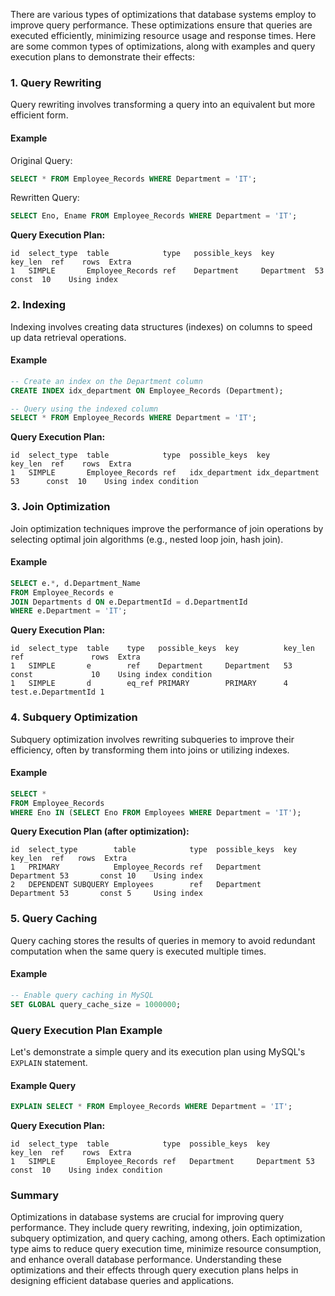 There are various types of optimizations that database systems employ to improve query performance. These optimizations ensure that queries are executed efficiently, minimizing resource usage and response times. Here are some common types of optimizations, along with examples and query execution plans to demonstrate their effects:

### 1. Query Rewriting

Query rewriting involves transforming a query into an equivalent but more efficient form.

#### Example

Original Query:
```sql
SELECT * FROM Employee_Records WHERE Department = 'IT';
```

Rewritten Query:
```sql
SELECT Eno, Ename FROM Employee_Records WHERE Department = 'IT';
```

**Query Execution Plan:**
```plaintext
id  select_type  table            type   possible_keys  key       key_len  ref    rows  Extra
1   SIMPLE       Employee_Records ref    Department     Department  53     const  10    Using index
```

### 2. Indexing

Indexing involves creating data structures (indexes) on columns to speed up data retrieval operations.

#### Example

```sql
-- Create an index on the Department column
CREATE INDEX idx_department ON Employee_Records (Department);

-- Query using the indexed column
SELECT * FROM Employee_Records WHERE Department = 'IT';
```

**Query Execution Plan:**
```plaintext
id  select_type  table            type  possible_keys  key            key_len  ref    rows  Extra
1   SIMPLE       Employee_Records ref   idx_department idx_department 53      const  10    Using index condition
```

### 3. Join Optimization

Join optimization techniques improve the performance of join operations by selecting optimal join algorithms (e.g., nested loop join, hash join).

#### Example

```sql
SELECT e.*, d.Department_Name
FROM Employee_Records e
JOIN Departments d ON e.DepartmentId = d.DepartmentId
WHERE e.Department = 'IT';
```

**Query Execution Plan:**
```plaintext
id  select_type  table    type   possible_keys  key          key_len  ref               rows  Extra
1   SIMPLE       e        ref    Department     Department   53       const             10    Using index condition
1   SIMPLE       d        eq_ref PRIMARY        PRIMARY      4        test.e.DepartmentId 1
```

### 4. Subquery Optimization

Subquery optimization involves rewriting subqueries to improve their efficiency, often by transforming them into joins or utilizing indexes.

#### Example

```sql
SELECT *
FROM Employee_Records
WHERE Eno IN (SELECT Eno FROM Employees WHERE Department = 'IT');
```

**Query Execution Plan (after optimization):**
```plaintext
id  select_type        table            type  possible_keys  key       key_len  ref   rows  Extra
1   PRIMARY            Employee_Records ref   Department     Department 53       const 10    Using index
2   DEPENDENT SUBQUERY Employees        ref   Department     Department 53       const 5     Using index
```

### 5. Query Caching

Query caching stores the results of queries in memory to avoid redundant computation when the same query is executed multiple times.

#### Example

```sql
-- Enable query caching in MySQL
SET GLOBAL query_cache_size = 1000000;
```

### Query Execution Plan Example

Let's demonstrate a simple query and its execution plan using MySQL's `EXPLAIN` statement.

#### Example Query

```sql
EXPLAIN SELECT * FROM Employee_Records WHERE Department = 'IT';
```

**Query Execution Plan:**
```plaintext
id  select_type  table            type  possible_keys  key       key_len  ref    rows  Extra
1   SIMPLE       Employee_Records ref   Department     Department 53       const  10    Using index condition
```

### Summary

Optimizations in database systems are crucial for improving query performance. They include query rewriting, indexing, join optimization, subquery optimization, and query caching, among others. Each optimization type aims to reduce query execution time, minimize resource consumption, and enhance overall database performance. Understanding these optimizations and their effects through query execution plans helps in designing efficient database queries and applications.
